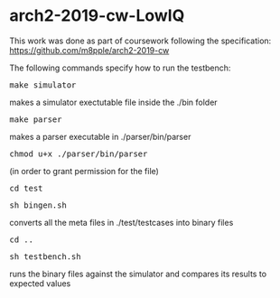 # arch2-2019-cw-LowIQ
This work was done as part of coursework following the specification: https://github.com/m8pple/arch2-2019-cw

The following commands specify how to run the testbench:
<pre>
make simulator
</pre>
makes a simulator exectutable file inside the ./bin folder
<pre>
make parser
</pre>
makes a parser executable in ./parser/bin/parser
<pre>
chmod u+x ./parser/bin/parser
</pre>
(in order to grant permission for the file)
<pre>
cd test
</pre>

<pre>
sh bingen.sh
</pre>
converts all the meta files in ./test/testcases into binary files
<pre>
cd ..
</pre>

<pre>
sh testbench.sh
</pre>
runs the binary files against the simulator and compares its results to expected values
